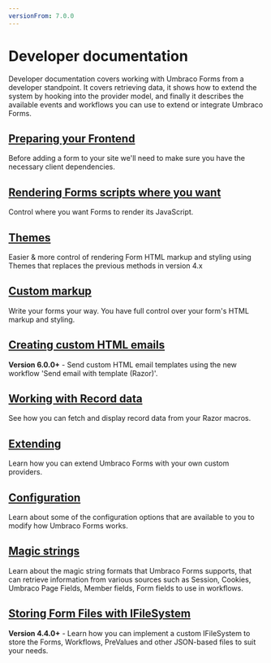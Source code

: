 ```yaml
---
versionFrom: 7.0.0
---
```


# Developer documentation
Developer documentation covers working with Umbraco Forms from a developer standpoint. It covers retrieving data, it shows how to extend the system by hooking into the provider model, and finally it describes the available events and workflows you can use to extend or integrate Umbraco Forms.

## [Preparing your Frontend](Prepping-Frontend/index.md)
Before adding a form to your site we'll need to make sure you have the necessary client dependencies.

## [Rendering Forms scripts where you want](Rendering-Scripts/index.md)
Control where you want Forms to render its JavaScript.

## [Themes](Themes/index-v7.md)
Easier & more control of rendering Form HTML markup and styling using Themes that replaces the previous methods in version 4.x

## [Custom markup](Custom-Markup/index.md)
Write your forms your way. You have full control over your form's HTML markup and styling.

## [Creating custom HTML emails](Email-Templates/index.md)
**Version 6.0.0+** - Send custom HTML email templates using the new workflow 'Send email with template (Razor)'.

## [Working with Record data](Working-With-Data/index-v7.md)
See how you can fetch and display record data from your Razor macros.

## [Extending](Extending/index.md)
Learn how you can extend Umbraco Forms with your own custom providers.

## [Configuration](Configuration/index.md)
Learn about some of the configuration options that are available to you to modify how Umbraco Forms works.

## [Magic strings](Magic-Strings/index.md)
Learn about the magic string formats that Umbraco Forms supports, that can retrieve information from various sources such as Session, Cookies, Umbraco Page Fields, Member fields, Form fields to use in workflows.

## [Storing Form Files with IFileSystem](IFileSystem/index.md)
**Version 4.4.0+** - Learn how you can implement a custom IFileSystem to store the Forms, Workflows, PreValues and other JSON-based files to suit your needs.
